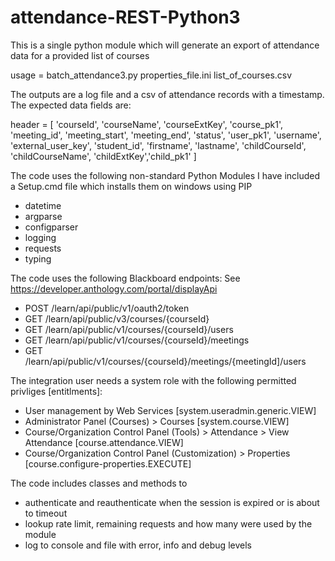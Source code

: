 # attendance-REST-Python3
This is a single python module which will generate an export of attendance data for a provided list of courses

usage = batch_attendance3.py properties_file.ini list_of_courses.csv

The outputs are a log file and a csv of attendance records with a timestamp.
The expected data fields are:

header = [
    'courseId', 'courseName', 'courseExtKey', 'course_pk1',
    'meeting_id', 'meeting_start', 'meeting_end', 'status',
    'user_pk1', 'username', 'external_user_key', 'student_id', 'firstname', 'lastname',
    'childCourseId', 'childCourseName', 'childExtKey','child_pk1'
]

The code uses the following non-standard Python Modules
I have included a Setup.cmd file which installs them on windows using PIP
- datetime
- argparse
- configparser
- logging
- requests
- typing

The code uses the following Blackboard endpoints:
See https://developer.anthology.com/portal/displayApi 
- POST /learn/api/public/v1/oauth2/token
- GET /learn/api/public/v3/courses/{courseId}
- GET /learn/api/public/v1/courses/{courseId}/users
- GET /learn/api/public/v1/courses/{courseId}/meetings
- GET /learn/api/public/v1/courses/{courseId}/meetings/{meetingId]/users

The integration user needs a system role with the following permitted privliges [entitlments]:

	
- User management by Web Services [system.useradmin.generic.VIEW]
- Administrator Panel (Courses) > Courses [system.course.VIEW]
- Course/Organization Control Panel (Tools) > Attendance > View Attendance [course.attendance.VIEW]
- Course/Organization Control Panel (Customization) > Properties [course.configure-properties.EXECUTE]

The code includes classes and methods to

- authenticate and reauthenticate when the session is expired or is about to timeout
- lookup rate limit, remaining requests and how many were used by the module
- log to console and file with error, info and debug levels
